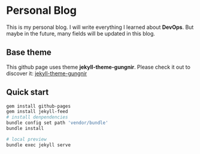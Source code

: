 # Personal Blog
This is my personal blog. I will write everything I learned about <b>DevOps</b>. But maybe in the future, many fields will be updated in this blog.


## Base theme

This github page uses theme <b>jekyll-theme-gungnir</b>. Please check it out to discover it: [jekyll-theme-gungnir](https://github.com/Renovamen/jekyll-theme-gungnir)

## Quick start

```bash
gem install github-pages
gem install jekyll-feed
# install denpendencies
bundle config set path 'vendor/bundle'
bundle install

# local preview
bundle exec jekyll serve
```
